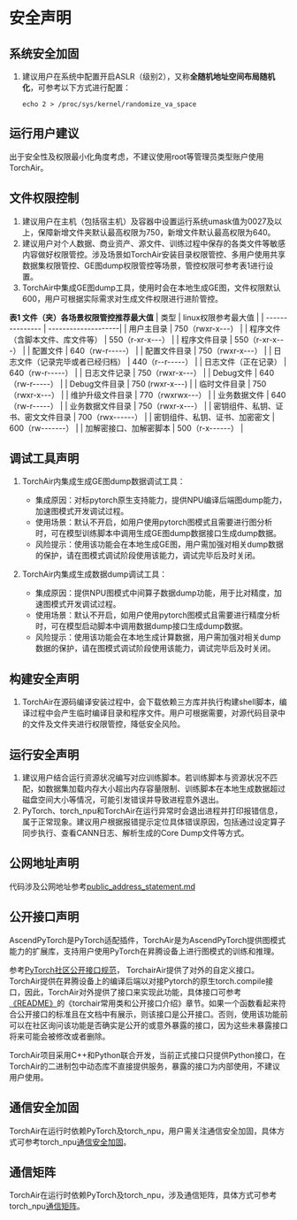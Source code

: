 # 安全声明
## 系统安全加固
1. 建议用户在系统中配置开启ASLR（级别2），又称**全随机地址空间布局随机化**，可参考以下方式进行配置：
    ```
    echo 2 > /proc/sys/kernel/randomize_va_space
    ```

## 运行用户建议
出于安全性及权限最小化角度考虑，不建议使用root等管理员类型账户使用TorchAir。

## 文件权限控制
1. 建议用户在主机（包括宿主机）及容器中设置运行系统umask值为0027及以上，保障新增文件夹默认最高权限为750，新增文件默认最高权限为640。
2. 建议用户对个人数据、商业资产、源文件、训练过程中保存的各类文件等敏感内容做好权限管控。涉及场景如TorchAir安装目录权限管控、多用户使用共享数据集权限管控、GE图dump权限管控等场景，管控权限可参考表1进行设置。
3. TorchAir中集成GE图dump工具，使用时会在本地生成GE图，文件权限默认600，用户可根据实际需求对生成文件权限进行进阶管控。

**表1 文件（夹）各场景权限管控推荐最大值**
| 类型          | linux权限参考最大值 |
| --------------- | --------------------|
| 用户主目录                          |    750（rwxr-x---）                |
| 程序文件（含脚本文件、库文件等）      |    550（r-xr-x---）                |
| 程序文件目录                        |    550（r-xr-x---）                |
| 配置文件                            |    640（rw-r-----）                |
| 配置文件目录                        |    750（rwxr-x---）                |
| 日志文件（记录完毕或者已经归档）      |    440（r--r-----）                |
| 日志文件（正在记录）                 |    640（rw-r-----）                |
| 日志文件记录                        |    750（rwxr-x---）                |
| Debug文件                          |    640（rw-r-----）                |
| Debug文件目录                      |    750 (rwxr-x---)                 |
| 临时文件目录                       |     750（rwxr-x---）                |
| 维护升级文件目录                    |    770（rwxrwx---）                |
| 业务数据文件                       |     640（rw-r-----）                |
| 业务数据文件目录                   |     750（rwxr-x---）                |
| 密钥组件、私钥、证书、密文文件目录   |     700（rwx------）                |
| 密钥组件、私钥、证书、加密密文      |     600（rw-------）                |
| 加解密接口、加解密脚本             |     500（r-x------）                |


## 调试工具声明

1. TorchAir内集成生成GE图dump数据调试工具：
    - 集成原因：对标pytorch原生支持能力，提供NPU编译后端图dump能力，加速图模式开发调试过程。
    - 使用场景：默认不开启，如用户使用pytorch图模式且需要进行图分析时，可在模型训练脚本中调用生成GE图dump数据接口生成dump数据。
    - 风险提示：使用该功能会在本地生成GE图，用户需加强对相关dump数据的保护，请在图模式调试阶段使用该能力，调试完毕后及时关闭。

2. TorchAir内集成生成数据dump调试工具：
    - 集成原因：提供NPU图模式中间算子数据dump功能，用于比对精度，加速图模式开发调试过程。
    - 使用场景：默认不开启，如用户使用pytorch图模式且需要进行精度分析时，可在模型启动脚本中调用数据dump接口生成dump数据。
    - 风险提示：使用该功能会在本地生成计算数据，用户需加强对相关dump数据的保护，请在图模式调试阶段使用该能力，调试完毕后及时关闭。


## 构建安全声明

1. TorchAir在源码编译安装过程中，会下载依赖三方库并执行构建shell脚本，编译过程中会产生临时编译目录和程序文件。用户可根据需要，对源代码目录中的文件及文件夹进行权限管控，降低安全风险。


## 运行安全声明

1. 建议用户结合运行资源状况编写对应训练脚本。若训练脚本与资源状况不匹配，如数据集加载内存大小超出内存容量限制、训练脚本在本地生成数据超过磁盘空间大小等情况，可能引发错误并导致进程意外退出。
2. PyTorch、torch_npu和TorchAir在运行异常时会退出进程并打印报错信息，属于正常现象。建议用户根据报错提示定位具体错误原因，包括通过设定算子同步执行、查看CANN日志、解析生成的Core Dump文件等方式。


## 公网地址声明

代码涉及公网地址参考[public_address_statement.md](https://gitee.com/ascend/torchair/blob/master/public_address_statement.md)


## 公开接口声明

AscendPyTorch是PyTorch适配插件，TorchAir是为AscendPyTorch提供图模式能力的扩展库，支持用户使用PyTorch在昇腾设备上进行图模式的训练和推理。

参考[PyTorch社区公开接口规范](https://github.com/pytorch/pytorch/wiki/Public-API-definition-and-documentation)，  TorchairAir提供了对外的自定义接口。TorchAir提供在昇腾设备上的编译后端以对接Pytorch的原生torch.compile接口，因此，TorchAir对外提供了接口来实现此功能，具体接口可参考[《README》](https://gitee.com/ascend/torchair/blob/master/README.md)的《torchair常用类和公开接口介绍》章节。如果一个函数看起来符合公开接口的标准且在文档中有展示，则该接口是公开接口。否则，使用该功能前可以在社区询问该功能是否确实是公开的或意外暴露的接口，因为这些未暴露接口将来可能会被修改或者删除。

TorchAir项目采用C++和Python联合开发，当前正式接口只提供Python接口，在TorchAir的二进制包中动态库不直接提供服务，暴露的接口为内部使用，不建议用户使用。

## 通信安全加固

TorchAir在运行时依赖PyTorch及torch_npu，用户需关注通信安全加固，具体方式可参考torch_npu[通信安全加固](https://gitee.com/ascend/pytorch/blob/master/SECURITYNOTE.md#%E9%80%9A%E4%BF%A1%E5%AE%89%E5%85%A8%E5%8A%A0%E5%9B%BA)。


## 通信矩阵

TorchAir在运行时依赖PyTorch及torch_npu，涉及通信矩阵，具体方式可参考torch_npu[通信矩阵](https://gitee.com/ascend/pytorch/blob/master/SECURITYNOTE.md#%E9%80%9A%E4%BF%A1%E7%9F%A9%E9%98%B5)。